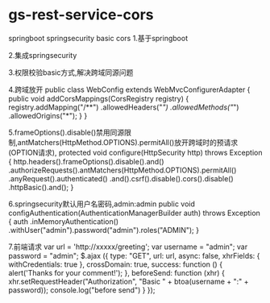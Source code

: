 # gs-rest-service-cors
springboot springsecurity basic cors
1.基于springboot

2.集成springsecurity

3.权限校验basic方式,解决跨域同源问题

4.跨域放开
public class WebConfig extends WebMvcConfigurerAdapter {
    public void addCorsMappings(CorsRegistry registry) {
        registry.addMapping("/**")
                .allowedHeaders("*")
                .allowedMethods("*")
                .allowedOrigins("*");
    }
}

5.frameOptions().disable()禁用同源限制,antMatchers(HttpMethod.OPTIONS).permitAll()放开跨域时的预请求(OPTION请求),
    protected void configure(HttpSecurity http) throws Exception {
        http.headers().frameOptions().disable().and()
                .authorizeRequests().antMatchers(HttpMethod.OPTIONS).permitAll()
                .anyRequest().authenticated()
                .and().csrf().disable().cors().disable()
                .httpBasic().and();
    }
    
6.springsecurity默认用户名密码,admin:admin
 public void configAuthentication(AuthenticationManagerBuilder auth) throws Exception {
        auth
                .inMemoryAuthentication()
                .withUser("admin").password("admin").roles("ADMIN");
    }
    
7.前端请求
  var url = 'http://xxxxx/greeting';
        var username = "admin";
        var password = "admin";
        $.ajax
        ({
            type: "GET",
            url: url,
            async: false,
            xhrFields: {
                withCredentials: true
            },
            crossDomain: true,
            success: function () {
                alert('Thanks for your comment!');
            },
            beforeSend: function (xhr) {
                xhr.setRequestHeader("Authorization", "Basic " + btoa(username + ":" + password));
                console.log("before send")
            }
        });
